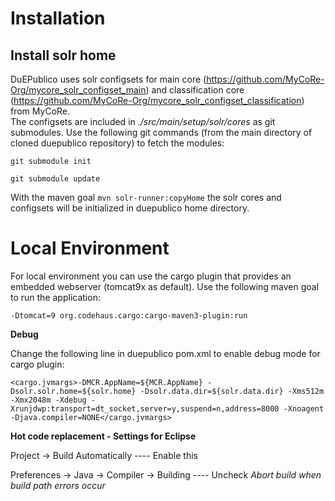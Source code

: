 # Installation
## Install solr home
DuEPublico uses solr configsets for main core (https://github.com/MyCoRe-Org/mycore_solr_configset_main) and classification core (https://github.com/MyCoRe-Org/mycore_solr_configset_classification) from MyCoRe.  
The configsets are included in *./src/main/setup/solr/cores* as git submodules. Use the following git commands (from the main directory of cloned duepublico repository) to fetch the modules:

`git submodule init`

`git submodule update`

With the maven goal `mvn solr-runner:copyHome` the solr cores and configsets will be initialized in duepublico home directory.

# Local Environment

For local environment you can use the cargo plugin that provides an embedded webserver (tomcat9x as default). Use the following maven goal to run the application:

`-Dtomcat=9 org.codehaus.cargo:cargo-maven3-plugin:run`

**Debug**

Change the following line in duepublico pom.xml to enable debug mode for cargo plugin:

`<cargo.jvmargs>-DMCR.AppName=${MCR.AppName} -Dsolr.solr.home=${solr.home} -Dsolr.data.dir=${solr.data.dir} -Xms512m -Xmx2048m -Xdebug -Xrunjdwp:transport=dt_socket,server=y,suspend=n,address=8000 -Xnoagent -Djava.compiler=NONE</cargo.jvmargs>`


**Hot code replacement - Settings for Eclipse**

Project -> Build Automatically ---- Enable this

Preferences -> Java -> Compiler -> Building ---- Uncheck *Abort build when build path errors occur*